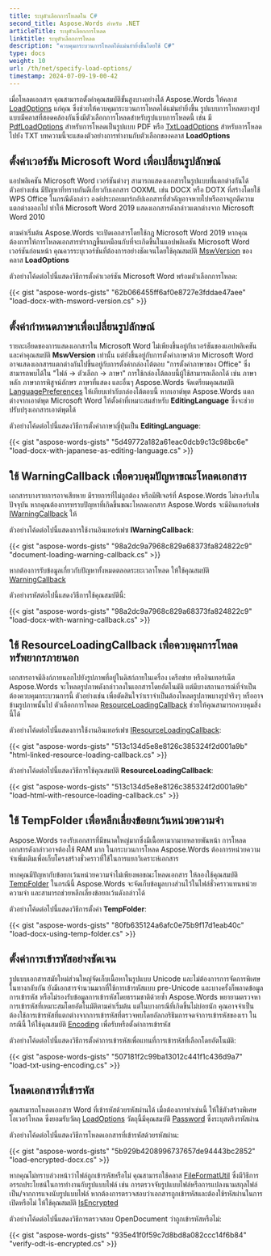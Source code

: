 ```yaml
---
title: ระบุตัวเลือกการโหลดใน C#
second_title: Aspose.Words สำหรับ .NET
articleTitle: ระบุตัวเลือกการโหลด
linktitle: ระบุตัวเลือกการโหลด
description: "ควบคุมกระบวนการโหลดได้แม่นยำยิ่งขึ้นโดยใช้ C#"
type: docs
weight: 10
url: /th/net/specify-load-options/
timestamp: 2024-07-09-19-00-42
---
```


เมื่อโหลดเอกสาร คุณสามารถตั้งค่าคุณสมบัติขั้นสูงบางอย่างได้ Aspose.Words ให้คลาส [LoadOptions](https://reference.aspose.com/words/net/aspose.words.loading/loadoptions/) แก่คุณ ซึ่งช่วยให้ควบคุมกระบวนการโหลดได้แม่นยำยิ่งขึ้น รูปแบบการโหลดบางรูปแบบมีคลาสที่สอดคล้องกันซึ่งมีตัวเลือกการโหลดสำหรับรูปแบบการโหลดนี้ เช่น มี [PdfLoadOptions](https://reference.aspose.com/words/net/aspose.words.loading/pdfloadoptions/) สำหรับการโหลดเป็นรูปแบบ PDF หรือ [TxtLoadOptions](https://reference.aspose.com/words/net/aspose.words.loading/txtloadoptions/) สำหรับการโหลดไปยัง TXT บทความนี้จะแสดงตัวอย่างการทำงานกับตัวเลือกของคลาส **LoadOptions**

## ตั้งค่าเวอร์ชัน Microsoft Word เพื่อเปลี่ยนรูปลักษณ์

แอปพลิเคชัน Microsoft Word เวอร์ชันต่างๆ สามารถแสดงเอกสารในรูปแบบที่แตกต่างกันได้ ตัวอย่างเช่น มีปัญหาที่ทราบกันดีเกี่ยวกับเอกสาร OOXML เช่น DOCX หรือ DOTX ที่สร้างโดยใช้ WPS Office ในกรณีดังกล่าว องค์ประกอบมาร์กอัปเอกสารที่สำคัญอาจหายไปหรืออาจถูกตีความแตกต่างออกไป ทำให้ Microsoft Word 2019 แสดงเอกสารดังกล่าวแตกต่างจาก Microsoft Word 2010

ตามค่าเริ่มต้น Aspose.Words จะเปิดเอกสารโดยใช้กฎ Microsoft Word 2019 หากคุณต้องการให้การโหลดเอกสารปรากฏขึ้นเหมือนกับที่จะเกิดขึ้นในแอปพลิเคชัน Microsoft Word เวอร์ชันก่อนหน้า คุณควรระบุเวอร์ชันที่ต้องการอย่างชัดเจนโดยใช้คุณสมบัติ [MswVersion](https://reference.aspose.com/words/net/aspose.words.loading/loadoptions/mswversion/) ของคลาส **LoadOptions**

ตัวอย่างโค้ดต่อไปนี้แสดงวิธีการตั้งค่าเวอร์ชัน Microsoft Word พร้อมตัวเลือกการโหลด:

{{< gist "aspose-words-gists" "62b066455ff6af0e8727e3fddae47aee" "load-docx-with-msword-version.cs" >}}

## ตั้งค่ากำหนดภาษาเพื่อเปลี่ยนรูปลักษณ์

รายละเอียดของการแสดงเอกสารใน Microsoft Word ไม่เพียงขึ้นอยู่กับเวอร์ชันของแอปพลิเคชันและค่าคุณสมบัติ **MswVersion** เท่านั้น แต่ยังขึ้นอยู่กับการตั้งค่าภาษาด้วย Microsoft Word อาจแสดงเอกสารแตกต่างกันไปขึ้นอยู่กับการตั้งค่ากล่องโต้ตอบ "การตั้งค่าภาษาของ Office" ซึ่งสามารถพบได้ใน "ไฟล์ → ตัวเลือก → ภาษา" การใช้กล่องโต้ตอบนี้ผู้ใช้สามารถเลือกได้ เช่น ภาษาหลัก ภาษาการพิสูจน์อักษร ภาษาที่แสดง และอื่นๆ Aspose.Words จัดเตรียมคุณสมบัติ [LanguagePreferences](https://reference.aspose.com/words/net/aspose.words.loading/languagepreferences/) ให้เทียบเท่ากับกล่องโต้ตอบนี้ หากเอาต์พุต Aspose.Words แตกต่างจากเอาต์พุต Microsoft Word ให้ตั้งค่าที่เหมาะสมสำหรับ **EditingLanguage** ซึ่งจะช่วยปรับปรุงเอกสารเอาต์พุตได้

ตัวอย่างโค้ดต่อไปนี้แสดงวิธีการตั้งค่าภาษาญี่ปุ่นเป็น **EditingLanguage**:

{{< gist "aspose-words-gists" "5d49772a182a61eac0dcb9c13c98bc6e" "load-docx-with-japanese-as-editing-language.cs" >}}

## ใช้ WarningCallback เพื่อควบคุมปัญหาขณะโหลดเอกสาร

เอกสารบางรายการอาจเสียหาย มีรายการที่ไม่ถูกต้อง หรือมีฟีเจอร์ที่ Aspose.Words ไม่รองรับในปัจจุบัน หากคุณต้องการทราบปัญหาที่เกิดขึ้นขณะโหลดเอกสาร Aspose.Words จะมีอินเทอร์เฟซ [IWarningCallback](https://reference.aspose.com/words/net/aspose.words/iwarningcallback/) ให้

ตัวอย่างโค้ดต่อไปนี้แสดงการใช้งานอินเทอร์เฟซ **IWarningCallback**:

{{< gist "aspose-words-gists" "98a2dc9a7968c829a68373fa824822c9" "document-loading-warning-callback.cs" >}}

หากต้องการรับข้อมูลเกี่ยวกับปัญหาทั้งหมดตลอดระยะเวลาโหลด ให้ใช้คุณสมบัติ [WarningCallback](https://reference.aspose.com/words/net/aspose.words.loading/loadoptions/warningcallback/)

ตัวอย่างรหัสต่อไปนี้แสดงวิธีการใช้คุณสมบัตินี้:

{{< gist "aspose-words-gists" "98a2dc9a7968c829a68373fa824822c9" "load-docx-with-warning-callback.cs" >}}

## ใช้ ResourceLoadingCallback เพื่อควบคุมการโหลดทรัพยากรภายนอก

เอกสารอาจมีลิงก์ภายนอกไปยังรูปภาพที่อยู่ในดิสก์ภายในเครื่อง เครือข่าย หรืออินเทอร์เน็ต Aspose.Words จะโหลดรูปภาพดังกล่าวลงในเอกสารโดยอัตโนมัติ แต่มีบางสถานการณ์ที่จำเป็นต้องควบคุมกระบวนการนี้ ตัวอย่างเช่น เพื่อตัดสินใจว่าเราจำเป็นต้องโหลดรูปภาพบางรูปจริงๆ หรืออาจข้ามรูปภาพนั้นไป ตัวเลือกการโหลด [ResourceLoadingCallback](https://reference.aspose.com/words/net/aspose.words.loading/loadoptions/resourceloadingcallback/) ช่วยให้คุณสามารถควบคุมสิ่งนี้ได้

ตัวอย่างโค้ดต่อไปนี้แสดงการใช้งานอินเทอร์เฟซ [IResourceLoadingCallback](https://reference.aspose.com/words/net/aspose.words.loading/iresourceloadingcallback/):

{{< gist "aspose-words-gists" "513c134d5e8e8126c385324f2d001a9b" "html-linked-resource-loading-callback.cs" >}}

ตัวอย่างโค้ดต่อไปนี้แสดงวิธีการใช้คุณสมบัติ **ResourceLoadingCallback**:

{{< gist "aspose-words-gists" "513c134d5e8e8126c385324f2d001a9b" "load-html-with-resource-loading-callback.cs" >}}

## ใช้ TempFolder เพื่อหลีกเลี่ยงข้อยกเว้นหน่วยความจำ

Aspose.Words รองรับเอกสารที่มีขนาดใหญ่มากซึ่งมีเนื้อหามากมายหลายพันหน้า การโหลดเอกสารดังกล่าวอาจต้องใช้ RAM มาก ในกระบวนการโหลด Aspose.Words ต้องการหน่วยความจำเพิ่มเติมเพื่อเก็บโครงสร้างชั่วคราวที่ใช้ในการแยกวิเคราะห์เอกสาร

หากคุณมีปัญหากับข้อยกเว้นหน่วยความจำไม่เพียงพอขณะโหลดเอกสาร ให้ลองใช้คุณสมบัติ [TempFolder](https://reference.aspose.com/words/net/aspose.words.loading/loadoptions/tempfolder/) ในกรณีนี้ Aspose.Words จะจัดเก็บข้อมูลบางส่วนไว้ในไฟล์ชั่วคราวแทนหน่วยความจำ และสามารถช่วยหลีกเลี่ยงข้อยกเว้นดังกล่าวได้

ตัวอย่างโค้ดต่อไปนี้แสดงวิธีการตั้งค่า **TempFolder**:

{{< gist "aspose-words-gists" "80fb635124a6afc0e75b9f17d1eab40c" "load-docx-using-temp-folder.cs" >}}

## ตั้งค่าการเข้ารหัสอย่างชัดเจน

รูปแบบเอกสารสมัยใหม่ส่วนใหญ่จัดเก็บเนื้อหาในรูปแบบ Unicode และไม่ต้องการการจัดการพิเศษ ในทางกลับกัน ยังมีเอกสารจำนวนมากที่ใช้การเข้ารหัสแบบ pre-Unicode และบางครั้งก็พลาดข้อมูลการเข้ารหัส หรือไม่รองรับข้อมูลการเข้ารหัสโดยธรรมชาติด้วยซ้ำ Aspose.Words พยายามตรวจหาการเข้ารหัสที่เหมาะสมโดยอัตโนมัติตามค่าเริ่มต้น แต่ในบางกรณีที่เกิดขึ้นไม่บ่อยนัก คุณอาจจำเป็นต้องใช้การเข้ารหัสที่แตกต่างจากการเข้ารหัสที่ตรวจพบโดยอัลกอริธึมการจดจำการเข้ารหัสของเรา ในกรณีนี้ ให้ใช้คุณสมบัติ [Encoding](https://reference.aspose.com/words/net/aspose.words.loading/loadoptions/encoding/) เพื่อรับหรือตั้งค่าการเข้ารหัส

ตัวอย่างโค้ดต่อไปนี้แสดงวิธีการตั้งค่าการเข้ารหัสเพื่อแทนที่การเข้ารหัสที่เลือกโดยอัตโนมัติ:

{{< gist "aspose-words-gists" "507181f2c99ba13012c441f1c436d9a7" "load-txt-using-encoding.cs" >}}

## โหลดเอกสารที่เข้ารหัส

คุณสามารถโหลดเอกสาร Word ที่เข้ารหัสด้วยรหัสผ่านได้ เมื่อต้องการทำเช่นนี้ ให้ใช้ตัวสร้างพิเศษโอเวอร์โหลด ซึ่งยอมรับวัตถุ [LoadOptions](https://reference.aspose.com/words/net/aspose.words.loading/loadoptions/) วัตถุนี้มีคุณสมบัติ [Password](https://reference.aspose.com/words/net/aspose.words.loading/loadoptions/password/) ซึ่งระบุสตริงรหัสผ่าน

ตัวอย่างโค้ดต่อไปนี้แสดงวิธีการโหลดเอกสารที่เข้ารหัสด้วยรหัสผ่าน:

{{< gist "aspose-words-gists" "5b929b4208996737657de94443bc2852" "load-encrypted-docx.cs" >}}

หากคุณไม่ทราบล่วงหน้าว่าไฟล์ถูกเข้ารหัสหรือไม่ คุณสามารถใช้คลาส [FileFormatUtil](https://reference.aspose.com/words/net/aspose.words/fileformatutil/) ซึ่งมีวิธีการอรรถประโยชน์ในการทำงานกับรูปแบบไฟล์ เช่น การตรวจจับรูปแบบไฟล์หรือการแปลงนามสกุลไฟล์เป็น/จากการแจงนับรูปแบบไฟล์ หากต้องการตรวจสอบว่าเอกสารถูกเข้ารหัสและต้องใช้รหัสผ่านในการเปิดหรือไม่ ให้ใช้คุณสมบัติ [IsEncrypted](https://reference.aspose.com/words/net/aspose.words/fileformatinfo/isencrypted/)

ตัวอย่างโค้ดต่อไปนี้แสดงวิธีการตรวจสอบ OpenDocument ว่าถูกเข้ารหัสหรือไม่:

{{< gist "aspose-words-gists" "935e41f0f59c7d8bd8a082ccc14f6b84" "verify-odt-is-encrypted.cs" >}}
